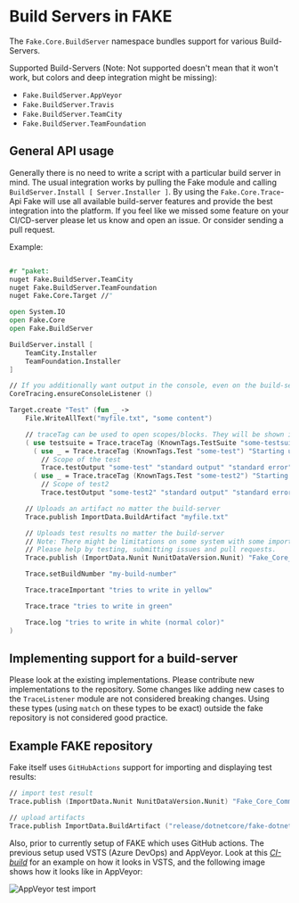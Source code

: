 # Build Servers in FAKE

The `Fake.Core.BuildServer` namespace bundles support for various Build-Servers.

Supported Build-Servers (Note: Not supported doesn't mean that it won't work, but colors and deep integration might be missing):

- `Fake.BuildServer.AppVeyor`
- `Fake.BuildServer.Travis`
- `Fake.BuildServer.TeamCity`
- `Fake.BuildServer.TeamFoundation`

## General API usage

Generally there is no need to write a script with a particular build server in mind. The usual integration works by pulling 
the Fake module and calling `BuildServer.Install [ Server.Installer ]`.
By using the `Fake.Core.Trace`-Api Fake will use all available build-server features and provide the best integration into 
the platform. If you feel like we missed some feature on your CI/CD-server please let us know and open an issue. 
Or consider sending a pull request.

Example:

```fsharp

#r "paket:
nuget Fake.BuildServer.TeamCity
nuget Fake.BuildServer.TeamFoundation
nuget Fake.Core.Target //"

open System.IO
open Fake.Core
open Fake.BuildServer

BuildServer.install [
    TeamCity.Installer
    TeamFoundation.Installer
]

// If you additionally want output in the console, even on the build-server (otherwise remove this line).
CoreTracing.ensureConsoleListener ()

Target.create "Test" (fun _ ->
    File.WriteAllText("myfile.txt", "some content")

    // traceTag can be used to open scopes/blocks. They will be shown in the build-server visualization if supported.
    ( use testsuite = Trace.traceTag (KnownTags.TestSuite "some-testsuite") "Starting unit test"
      ( use _ = Trace.traceTag (KnownTags.Test "some-test") "Starting unit test 1"
        // Scope of the test
        Trace.testOutput "some-test" "standard output" "standard error")
      ( use _ = Trace.traceTag (KnownTags.Test "some-test2") "Starting unit test 2"
        // Scope of test2
        Trace.testOutput "some-test2" "standard output" "standard error"))

    // Uploads an artifact no matter the build-server
    Trace.publish ImportData.BuildArtifact "myfile.txt"

    // Uploads test results no matter the build-server
    // Note: There might be limitations on some system with some imports.
    // Please help by testing, submitting issues and pull requests.
    Trace.publish (ImportData.Nunit NunitDataVersion.Nunit) "Fake_Core_CommandLine_UnitTests.TestResults.xml"

    Trace.setBuildNumber "my-build-number"

    Trace.traceImportant "tries to write in yellow"

    Trace.trace "tries to write in green"

    Trace.log "tries to write in white (normal color)"
)

```

## Implementing support for a build-server

Please look at the existing implementations. Please contribute new implementations to the repository. Some changes like adding 
new cases to the `TraceListener` module are not considered breaking changes. Using these types (using `match` on these types 
to be exact) outside the fake repository is not considered good practice.

## Example FAKE repository

Fake itself uses `GitHubActions` support for importing and displaying test results:

```fsharp
// import test result
Trace.publish (ImportData.Nunit NunitDataVersion.Nunit) "Fake_Core_CommandLine_UnitTests.TestResults.xml"

// upload artifacts
Trace.publish ImportData.BuildArtifact ("release/dotnetcore/fake-dotnetcore-win7-x64.zip")
```

Also, prior to currently setup of FAKE which uses GitHub actions. The previous setup used VSTS (Azure DevOps)
and AppVeyor. Look at this [*CI-build*](https://fakebuild.visualstudio.com/FSProjects/FSProjects%20Team/_build/results?buildId=425)
for an example on how it looks in VSTS, and the following image shows how it looks like in AppVeyor:

![AppVeyor test import]({{root}}content/img/buildserver/AppVeyor_imported_tests.png)
